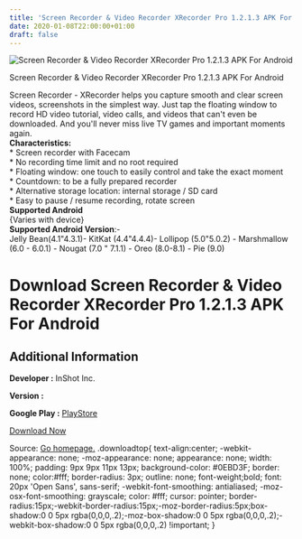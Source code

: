 ```yaml
---
title: 'Screen Recorder & Video Recorder XRecorder Pro 1.2.1.3 APK For Android'
date: 2020-01-08T22:00:00+01:00
draft: false
---
```


![Screen Recorder & Video Recorder XRecorder Pro 1.2.1.3 APK For Android](https://i0.wp.com/apkhome.net/wp-content/uploads/2020/01/Screen-Recorder-Video-Recorder-XRecorder-Pro-1.2.1.3.png "Screen Recorder & Video Recorder XRecorder Pro 1.2.1.3 APK For Android")

  

Screen Recorder & Video Recorder XRecorder Pro 1.2.1.3 APK For Android

Screen Recorder - XRecorder helps you capture smooth and clear screen videos, screenshots in the simplest way. Just tap the floating window to record HD video tutorial, video calls, and videos that can't even be downloaded. And you'll never miss live TV games and important moments again.  
**Characteristics:**  
\* Screen recorder with Facecam  
\* No recording time limit and no root required  
\* Floating window: one touch to easily control and take the exact moment  
\* Countdown: to be a fully prepared recorder  
\* Alternative storage location: internal storage / SD card  
\* Easy to pause / resume recording, rotate screen  
**Supported Android**  
{Varies with device}  
**Supported Android Version**:-  
Jelly Bean(4.1"4.3.1)- KitKat (4.4"4.4.4)- Lollipop (5.0"5.0.2) - Marshmallow (6.0 - 6.0.1) - Nougat (7.0 " 7.1.1) - Oreo (8.0-8.1) - Pie (9.0)

Download Screen Recorder & Video Recorder XRecorder Pro 1.2.1.3 APK For Android
===============================================================================

Additional Information
----------------------

**Developer :** InShot Inc.

**Version :**

**Google Play :** [PlayStore](https://play.google.com/store/apps/details?id=videoeditor.videorecorder.screenrecorder&hl=en)

  

[Download Now](https://store4app.co/post/screen-recorder-amp-video-recorder-xrecorder-pro-1-2-1-3-apk-for-android_1578501095)

  
Source: [Go homepage.](https://store4app.co/post/screen-recorder-amp-video-recorder-xrecorder-pro-1-2-1-3-apk-for-android_1578501095) .downloadtop{ text-align:center; -webkit-appearance: none; -moz-appearance: none; appearance: none; width: 100%; padding: 9px 9px 11px 13px; background-color: #0EBD3F; border: none; color:#fff; border-radius: 3px; outline: none; font-weight;bold; font: 20px 'Open Sans', sans-serif; -webkit-font-smoothing: antialiased; -moz-osx-font-smoothing: grayscale; color: #fff; cursor: pointer; border-radius:15px;-webkit-border-radius:15px;-moz-border-radius:5px;box-shadow:0 0 5px rgba(0,0,0,.2);-moz-box-shadow:0 0 5px rgba(0,0,0,.2);-webkit-box-shadow:0 0 5px rgba(0,0,0,.2) !important; }